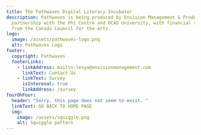 ```yaml
---
title: The Pathwaves Digital Literacy Incubator
description: Pathwaves is being produced by Envision Management & Production in
  partnership with the Phi Centre and OCAD University, with financial support
  from the Canada Council for the Arts.
logo:
  image: /assets/pathwaves-logo.png
  alt: Pathwaves Logo
footer:
  copyright: Pathwaves
  footerLinks:
    - linkAddress: mailto:lesya@envisionmanagement.com
      linkText: Contact Us
    - linkText: Survey
      isInterenal: true
      linkAddress: /survey
fourOhFour:
  header: "Sorry, this page does not seem to exist. "
  linkText: GO BACK TO HOME PAGE
  img:
    image: /assets/squiggle.png
    alt: Squiggle pattern
---
```

